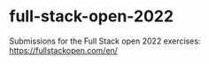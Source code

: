 # full-stack-open-2022

Submissions for the Full Stack open 2022 exercises: https://fullstackopen.com/en/

